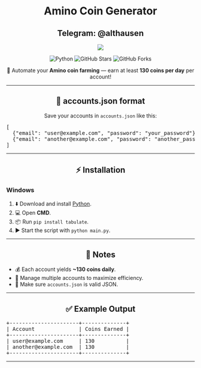 <h1 align="center">Amino Coin Generator</h1>
<h2 align="center">Telegram: @althausen</h2>
<p align="center"> <img src="https://telegram-card.vercel.app/?username=althausen&theme=dark"> </p>
<p align="center">
  <img src="https://img.shields.io/badge/Python-3.8%2B-blue?logo=python&logoColor=white" alt="Python"/>
  <img src="https://img.shields.io/github/stars/dee-shar/amino_coin_generator?style=social" alt="GitHub Stars"/>
  <img src="https://img.shields.io/github/forks/dee-shar/amino_coin_generator?style=social" alt="GitHub Forks"/>
</p>

<p align="center">
  🚀 Automate your <strong>Amino coin farming</strong> — earn at least <strong>130 coins per day</strong> per account!  
</p>

---

<h2 align="center">📂 accounts.json format</h2>

<p align="center">
  Save your accounts in <code>accounts.json</code> like this:
</p>

<pre>
[
  {"email": "user@example.com", "password": "your_password"},
  {"email": "another@example.com", "password": "another_password"}
]
</pre>

---

<h2 align="center">⚡ Installation</h2>

<h3>Windows</h3>

<ol>
  <li>⬇️ Download and install <a href="https://www.python.org" target="_blank">Python</a>.</li>
  <li>💻 Open <strong>CMD</strong>.</li>
  <li>📦 Run <code>pip install tabulate</code>.</li>
  <li>▶️ Start the script with <code>python main.py</code>.</li>
</ol>

---

<h2 align="center">📌 Notes</h2>

<ul>
  <li>💰 Each account yields <strong>~130 coins daily</strong>.</li>
  <li>👥 Manage multiple accounts to maximize efficiency.</li>
  <li>📝 Make sure <code>accounts.json</code> is valid JSON.</li>
</ul>

---

<h2 align="center">✅ Example Output</h2>

<pre>
+----------------------+--------------+
| Account              | Coins Earned |
+----------------------+--------------+
| user@example.com     | 130          |
| another@example.com  | 130          |
+----------------------+--------------+
</pre>

---
